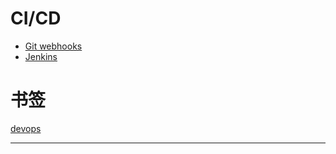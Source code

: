 # CI/CD

- [Git webhooks](https://developer.github.com/webhooks/)
- [Jenkins](https://jenkins.io/zh/)

# 书签
[devops](https://baike.baidu.com/item/devops/2613029?fr=aladdin)

---

